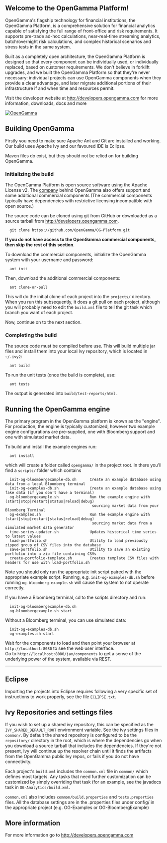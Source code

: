 Welcome to the OpenGamma Platform!
----------------------------------
OpenGamma's flagship technology for financial institutions, the OpenGamma
Platform, is a comprehensive solution for financial analytics capable of
satisfying the full range of front-office and risk requirements.
It supports pre-trade ad-hoc calculations, near-real-time streaming analytics,
batch/overnight risk calculations, and complex historical scenarios and
stress tests in the same system.

Built as a completely open architecture, the OpenGamma Platform is designed so
that every component can be individually used, or individually replaced, based
on customer requirements. We don't believe in forklift upgrades, and we built
the OpenGamma Platform so that they're never necessary: individual projects can
use OpenGamma components when they provide a clear advantage, and later migrate
additional portions of their infrastructure if and when time and resources
permit.

Visit the developer website at http://developers.opengamma.com for more
information, downloads, docs and more

[![OpenGamma](http://developers.opengamma.com/res/display/default/chrome/masthead_logo.png "OpenGamma")](http://developers.opengamma.com)


Building OpenGamma
------------------
Firstly you need to make sure Apache Ant and Git are installed and working.  
Our build uses Apache Ivy and our favoured IDE is Eclipse.

Maven files do exist, but they should not be relied on for building OpenGamma.

### Initializing the build

The OpenGamma Platform is open source software using the Apache License v2.
The [company](http://www.opengamma.com/) behind OpenGamma also offers support
and some additional commercial components (The commercial components typically
have dependencies with restrictive licensing incompatible with open source.)

The source code can be cloned using git from GitHub or downloaded as a source
tarball from http://developers.opengamma.com.
```
  git clone https://github.com/OpenGamma/OG-Platform.git
```
**If you do not have access to the OpenGamma commercial components, then skip
the rest of this section.**

To download the commercial components, initialize the OpenGamma system with
your username and password:
```
  ant init
```

Then, download the additional commercial components:
```
  ant clone-or-pull
```
This will do the initial clone of each project into the `projects/` directory.
When you run this subsequently, it does a git pull on each project, although
you will probably need to edit the `build.xml` file to tell the git task which
branch you want of each project.

Now, continue on to the next section.

### Completing the build

The source code must be compiled before use. This will build multiple jar files
and install them into your local Ivy repository, which is located in `~/.ivy2`:
```
  ant build
```
To run the unit tests (once the build is complete), use:
```
  ant tests
```
The output is generated into `build/test-reports/html`.


Running the OpenGamma engine
----------------------------
The primary program in the OpenGamma platform is known as the "engine".
For production, the engine is typically customized, however two example engine
configurations are pre-supplied, one with Bloomberg support and one with
simulated market data.

To build and install the example engines run:
```
  ant install
```
which will create a folder called `opengamma/` in the project root.  In there 
you'll find a `scripts/` folder which contains
```
  init-og-bloombergexample-db.sh      Create an example database using data from a local Bloomberg terminal
  init-og-examples-db.sh              Create an example database using fake data (if you don't have a terminal)
  og-bloombergexample.sh              Run the example engine with (start|stop|restart|status|reload|debug)
                                       sourcing market data from your Bloomberg Terminal
  og-examples.sh                      Run the example engine with (start|stop|restart|status|reload|debug)
                                       sourcing market data from a simulated market data generator
  time-series-updater.sh              Updates historical time series to latest values
  load-portfolio.sh                   Utility to load previously zipped group of CSV files into the database
  save-portfolio.sh                   Utility to save an existing portfolio into a zip file containing CSVs
  create-portfolio-template.sh        Creates template CSV files with headers for use with load-portfolio.sh
```
Note you should only run the appropriate init script paired with the
appropriate example script.  Running, e.g. `init-og-examples-db.sh` before
running `og-bloomberg-example.sh` will cause the system to not operate correctly.

If you have a Bloomberg terminal, cd to the scripts directory and run:
```
  init-og-bloombergexample-db.sh
  og-bloombergexample.sh start
```
Without a Bloomberg terminal, you can use simulated data:
```
  init-og-examples-db.sh
  og-examples.sh start
```

Wait for the components to load and then point your browser at
`http://localhost:8080` to see the web user interface.  
Go to `http://localhost:8080/jax/components` to get a sense of
the underlying power of the system, available via REST.

___

Eclipse
-------
Importing the projects into Eclipse requires following a very specific set of
instructions to work properly, see the file `ECLIPSE.txt`.

Ivy Repositories and settings files
-----------------------------------
If you wish to set up a shared ivy repository, this can be specified as the
`IVY_SHARED_DEFAULT_ROOT` environment variable.  See the ivy settings files in
`common/`.  By default the shared repository is configured to be the `repository/`
directory in the root, which is where the dependencies go when you download a
source tarball that includes the dependencies.  If they're not present, Ivy
will continue up the resolver chain until it finds the artifacts from the
OpenGamma public Ivy repos, or fails if you do not have connectivity.

Each project's `build.xml` includes the `common.xml` file in `common/` which defines
most targets.  Any tasks that need further customization can be customized by
simply overriding that task (for an example, see the javadocs task in 
`OG-Analytics/build.xml`.

`common.xml` also includes `common/build.properties` and `tests.properties` files.
All the database settings are in the .properties files under config/ in the
appropriate project (e.g. OG-Examples or OG-BloombergExample)

More information
----------------
For more information go to http://developers.opengamma.com
